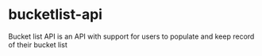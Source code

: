 # bucketlist-api
Bucket list API is an API with support for users to populate and keep record of their bucket list
